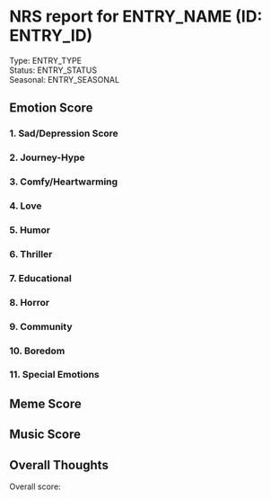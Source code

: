 # NRS report for ENTRY_NAME (ID: ENTRY_ID)

Type: ENTRY_TYPE  
Status: ENTRY_STATUS  
Seasonal: ENTRY_SEASONAL

## Emotion Score

### 1. Sad/Depression Score

### 2. Journey-Hype

### 3. Comfy/Heartwarming

### 4. Love

### 5. Humor

### 6. Thriller

### 7. Educational

### 8. Horror

### 9. Community

### 10. Boredom

### 11. Special Emotions

## Meme Score

## Music Score

## Overall Thoughts

Overall score:
